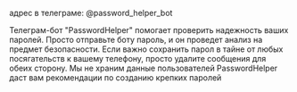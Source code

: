 адрес в телеграме: @password_helper_bot

Телеграм-бот "PasswordHelper" помогает проверить надежность ваших паролей. Просто отправьте боту пароль, и он проведет анализ на предмет безопасности.
Если важно сохранить парол в тайне от любых посягательств к вашему телефону, просто удалите сообщения для обеих сторону.
Мы не храним данные пользователей
PasswordHelper даст вам рекомендации по созданию крепких паролей
